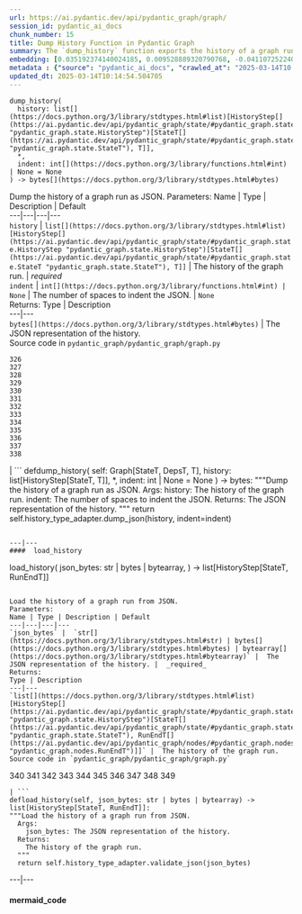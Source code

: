 ```yaml
---
url: https://ai.pydantic.dev/api/pydantic_graph/graph/
session_id: pydantic_ai_docs
chunk_number: 15
title: Dump History Function in Pydantic Graph
summary: The `dump_history` function exports the history of a graph run as JSON. It requires a `history` parameter, which is a list of `HistoryStep` objects. An optional `indent` parameter can be specified for formatting the output.
embedding: [0.035192374140024185, 0.009528889320790768, -0.04110725224018097, -0.033548083156347275, 0.038184069097042084, 0.01173840370029211, -0.05088164284825325, -0.0004471127176657319, -0.0088152214884758, 0.03649410605430603, 0.014730098657310009, -0.020302414894104004, 0.013405531644821167, -0.06627402454614639, 0.012309337966144085, 0.03165258467197418, -0.011852591298520565, 0.04247749224305153, 0.006074738223105669, 0.04624565690755844, 0.016477156430482864, -0.013405531644821167, 0.04282005503773689, 0.01605466566979885, 0.03535223752260208, -0.01686539128422737, -0.02066781185567379, 0.04001105949282646, 0.025143936276435852, -0.015746360644698143, -0.04882628098130226, -0.018064353615045547, -0.026856737211346626, 0.007416433189064264, 0.023819368332624435, -0.0021267293486744165, 0.005909167230129242, 0.011909684166312218, 0.006788406055420637, 0.011555705219507217, 0.02135293371975422, -0.07641381025314331, -0.0035854659508913755, 0.055175065994262695, -0.01590622216463089, 0.011315912939608097, -0.0089522460475564, 0.041723862290382385, -0.004992818459868431, 0.016191689297556877, -0.03208649531006813, 0.007713318802416325, -0.024047741666436195, -0.0469079427421093, -0.04932870343327522, -0.0042306212708354, -0.016579924151301384, -0.0054552750661969185, -0.027336321771144867, -0.02557784505188465, 0.017619024962186813, -0.020656393840909004, 0.0012681873049587011, 0.061478178948163986, -0.02598891779780388, 0.02576054446399212, 0.005249738693237305, 0.043779224157333374, 0.007079582195729017, -0.010939096100628376, 0.008312799967825413, 0.04393908381462097, -0.018989266827702522, -0.05668233335018158, 0.0023208470083773136, -0.05663665756583214, 0.024573002010583878, 0.055175065994262695, 0.0009484642068855464, -0.035671960562467575, 0.0023722308687865734, 0.030259504914283752, -0.038892026990652084, 0.002793294843286276, 0.013805185444653034, -0.04741036519408226, -0.01792732998728752, -0.03991970792412758, 0.022003797814249992, -0.037978533655405045, 0.002504973206669092, -0.021923867985606194, -0.06458406150341034, 0.01884082332253456, 0.05389617383480072, -0.027062274515628815, 0.005335378926247358, -0.01777888648211956, -0.03176677227020264, 0.0003461287706159055, 0.006400170736014843, -0.03665396571159363, -0.053302403539419174, 0.01085345633327961, 0.026674039661884308, 0.058646347373723984, 0.013291344977915287, 0.04035361856222153, -0.006200343836098909, 0.0013623913982883096, -0.055631812661886215, -0.011875428259372711, -0.018932173028588295, 0.018429750576615334, -0.017413487657904625, 0.024778537452220917, -0.03131002187728882, 0.005315396003425121, 0.010590827092528343, -0.010870584286749363, -0.06613700091838837, -0.07088717073202133, 0.00017083417333196849, -0.018555356189608574, 0.005503804422914982, -0.0019540218636393547, -0.05302835628390312, -0.0018983556656166911, -0.029346009716391563, 0.03414185717701912, 0.009020757861435413, -0.019685806706547737, 0.0130058778449893, -0.07824080437421799, 0.017310719937086105, 0.0208961870521307, -0.034735627472400665, 0.016397226601839066, 0.0031686839647591114, 0.05695638060569763, 0.0352608859539032, -0.020610719919204712, -0.02598891779780388, 0.0019939872436225414, 0.007975948974490166, 0.034530092030763626, -0.03743043541908264, 0.038435280323028564, -0.0013616776559501886, -0.008426986634731293, 0.05412454903125763, 0.06604564934968948, 0.016317294910550117, -0.024938398972153664, 0.025509333238005638, 0.0021609854884445667, 0.024435976520180702, 0.025372309610247612, 0.007410724181681871, 0.014878541231155396, -0.031058812513947487, 0.03555777296423912, -0.023237016052007675, -0.04441867023706436, -0.022825943306088448, 0.04759306088089943, -0.0506075955927372, -0.004259168170392513, -0.03441590443253517, -0.030305178835988045, -0.017310719937086105, -0.060747381299734116, 0.01173840370029211, 0.041952233761548996, 0.0078046685084700584, 0.008124391548335552, -0.06942558288574219, -0.012617642059922218, -0.01611175946891308, -0.033319711685180664, -0.02598891779780388, -0.012138057500123978, -0.05407887324690819, -0.022757431492209435, -0.08253422379493713, -0.028752239421010017, 0.012195151299238205, 0.07399304956197739, 0.016888229176402092, 0.07093284279108047, -0.015369544737040997, 0.009094979614019394, 0.010836328379809856, -0.03067057766020298, -0.008341346867382526, -0.012960202991962433, 0.06449270993471146, 0.005018510390073061, -0.006948267575353384, 0.054261572659015656, -0.01704809069633484, 0.05229755863547325, 0.004436157643795013, -0.013519718311727047, 0.010191172361373901, -0.023031478747725487, -0.016979578882455826, -0.012434943579137325, 0.01717369630932808, -0.06348786503076553, -0.001293165609240532, 0.016248783096671104, -0.009922834113240242, -0.001767040928825736, 0.020382344722747803, -0.011264529079198837, -0.045880261808633804, 0.00971158780157566, 0.005869201850146055, 0.028957774862647057, 0.01744774542748928, 0.039805520325899124, -0.00420492934063077, -0.00679411506280303, 0.003591175191104412, -0.010567989200353622, 0.014764354564249516, -0.04419029504060745, 0.011647054925560951, 0.055905863642692566, 0.023865044116973877, -0.01904636062681675, -0.02808995544910431, -0.008352764882147312, -0.014889960177242756, 0.0016428626840934157, -0.01995985396206379, -0.015164008364081383, 0.0416325107216835, 0.005880620796233416, -0.004316261503845453, 0.028866425156593323, 0.007296537049114704, 0.004153545014560223, -0.0022908728569746017, 0.03062490187585354, -0.00019054923905059695, -0.06832938641309738, 0.006131831556558609, 0.02877507545053959, 0.0034941164776682854, 0.010059857740998268, -0.00012310766032896936, -0.047730088233947754, -0.02312282845377922, -0.029117636382579803, -0.012503455393016338, -0.0308532752096653, -0.02284878119826317, 0.0060519007965922356, 0.06440135836601257, -0.016214527189731598, -0.005372489336878061, 0.024207603186368942, -0.025463659316301346, -0.011589961126446724, 0.03046504035592079, -0.024298952892422676, -0.040102407336235046, -0.017607606947422028, 0.012058126740157604, 0.0021709767170250416, 0.028980612754821777, 0.02745050936937332, -0.007736156228929758, 0.03181244432926178, 0.0016385806957259774, 0.026856737211346626, 0.018783729523420334, -0.034735627472400665, 0.01765328086912632, 0.03338822349905968, 0.0078046685084700584, 0.03304566442966461, 0.0019497397588565946, 0.007821796461939812, -0.012355012819170952, 0.014752935618162155, 0.03644843026995659, 0.0009206311660818756, 0.02241487056016922, 0.011841172352433205, 0.020827673375606537, -0.015666430816054344, -0.012697573751211166, 0.0025192464236170053, 0.012834597378969193, 0.05526641756296158, 0.01323425117880106, -0.016774041578173637, -0.011607089079916477, -0.03832109272480011, 0.010921968147158623, 0.017664698883891106, -0.01109324861317873, 0.05279998108744621, -0.030807601287961006, -0.048415206372737885, 0.05654530972242355, 0.0015243939124047756, -0.02715362422168255, -0.00047601625556126237, -0.002603459171950817, 0.032177843153476715, 0.003979410510510206, 0.03505535051226616, 0.028432516381144524, -0.021444283425807953, -0.007125257048755884, -0.02349964529275894, -0.02534947171807289, -0.06070170924067497, 0.03955431282520294, 0.051703788340091705, -0.03699652478098869, -0.026628363877534866, -0.01671694964170456, 0.0016457174206152558, -0.007399305235594511, 0.044030435383319855, -0.024527326226234436, 0.006822661962360144, -0.009665913879871368, 0.04389340803027153, 0.05106434226036072, -0.02439030259847641, -0.03571763262152672, -0.009957090020179749, 0.023636668920516968, 0.013907953165471554, -0.05225188285112381, 0.0028304054867476225, -0.028912100940942764, -0.08029616624116898, -0.021615562960505486, 0.048186834901571274, 0.002395068295300007, 0.041929397732019424, -0.016602762043476105, -0.03535223752260208, 0.02274601347744465, 0.02349964529275894, 0.04345950111746788, 0.016454318538308144, -0.01653425022959709, -0.02071348764002323, -0.03669964149594307, -0.0169224850833416, 0.013188576325774193, 0.00853546429425478, 0.005095586180686951, -0.0033884935546666384, -0.023750856518745422, -0.031081650406122208, -0.031241511926054955, 0.0013766647316515446, -0.03907472640275955, 0.007810377981513739, 0.030533552169799805, -0.02274601347744465, 0.019662968814373016, 0.025052586570382118, 0.014604493044316769, -0.008592557162046432, -0.040056731551885605, -0.026057429611682892, -0.002573485253378749, 0.012640479952096939, 0.017162278294563293, 0.05229755863547325, 0.012457780539989471, 0.00035736901918426156, 0.01301729679107666, 0.005309686530381441, -0.03500967472791672, 0.005720759276300669, 0.0297114085406065, -0.01531245093792677, 0.011669891886413097, 0.019674386829137802, 0.04247749224305153, -0.029688570648431778, -0.0068169524893164635, 0.001942603150382638, 0.015301032923161983, 0.014604493044316769, 0.023750856518745422, -0.024047741666436195, 0.036334242671728134, 0.012480618432164192, -0.024755699560046196, 0.0034798430278897285, 0.011966777965426445, -0.008569720201194286, 0.010693594813346863, 0.016442900523543358, 0.061432503163814545, 0.00662283506244421, 0.015495150350034237, -0.025189610198140144, 0.01383944135159254, 0.005463839042931795, -0.005852073896676302, -0.06568025052547455, 0.0025535025633871555, -0.051247041672468185, 0.008672487922012806, 0.0269937627017498, 0.010231138207018375, 0.04430448263883591, -0.031972307711839676, -0.041198600083589554, -0.01615743339061737, -0.043322477489709854, -0.03765881061553955, 0.06883180886507034, 0.032132167369127274, -0.05581451207399368, 0.04065050557255745, -0.04695361480116844, -0.0009805791778489947, 0.010231138207018375, 0.018909335136413574, 0.04343666136264801, 0.031469885259866714, -0.026057429611682892, -0.015004146844148636, 0.013873697258532047, 0.005092731676995754, -0.03386780619621277, -0.017287883907556534, -0.007553457282483578, 0.055905863642692566, 0.02276884950697422, -0.02391071803867817, -0.050972990691661835, 0.023042898625135422, -0.03437022864818573, 0.044784065335989, -0.011481483466923237, 0.0767335370182991, -0.04229479283094406, -0.028638051822781563, -0.021444283425807953, -0.02228926494717598, -0.012914528138935566, 0.04302559047937393, -0.03258891403675079, 0.025714870542287827, -0.06764426827430725, -0.01615743339061737, 0.024344628676772118, 0.0015814873622730374, 0.025212448090314865, 0.029208986088633537, -0.014810029417276382, 0.032657425850629807, 0.02717646025121212, -0.008084425702691078, 0.020553626120090485, 0.014570237137377262, -0.009163491427898407, 0.0011404408141970634, 0.004815828520804644, 0.014912797138094902, -0.0322691909968853, -0.008090135641396046, 0.03236054256558418, 0.03998821973800659, 0.006708475295454264, -0.04437299445271492, -0.009762972593307495, -0.00691972067579627, -0.04220344498753548, 0.010705013759434223, 0.007130966521799564, -0.014010721817612648, -0.027359159663319588, -0.0046017286367714405, 0.004070759750902653, -0.012857435271143913, 0.03902905061841011, 0.008090135641396046, -0.010037020780146122, -0.0063773333095014095, 0.05823527276515961, -0.061204131692647934, -0.033822134137153625, 0.04186088591814041, -0.04220344498753548, -0.037042200565338135, -0.033776458352804184, 0.027815906330943108, 0.04199790954589844, 0.0013445497024804354, -0.09166917204856873, 0.004795846063643694, -0.03569479659199715, 0.02624012902379036, -0.001354541047476232, 0.008683906868100166, 5.343585871742107e-05, 0.0171965342015028, -0.0006565741496160626, 0.00947179552167654, 0.00661712558940053, -0.015026983805000782, -0.016043247655034065, 0.02094186097383499, -0.008957955054938793, -0.021592725068330765, -0.021410027518868446, 0.025829056277871132, -0.014878541231155396, 0.000971301575191319, 0.03199514374136925, 0.021558469161391258, -0.085320383310318, 0.028957774862647057, -0.013965046964585781, 0.026833901181817055, 0.009351899847388268, -0.02023390308022499, 0.03665396571159363, -0.008997920900583267, -0.03674531728029251, -0.008444114588201046, 0.004987108986824751, 0.005840655416250229, -0.0002670900721568614, 0.019080616533756256, -0.0022894456051290035, 0.0020967551972717047, 0.019617294892668724, 0.00108620198443532, 0.012788922525942326, 0.03206365555524826, -0.02466435171663761, -0.009614529088139534, -0.0013474043225869536, 0.0035112444311380386, 0.0020539353135973215, 0.02185535617172718, -0.06490378081798553, -0.02307715453207493, -0.008404149673879147, 0.006291693076491356, -0.003471279051154852, 0.009488923475146294, 0.00019161973614245653, 0.004755880683660507, -0.02170691266655922, 0.03441590443253517, 0.029391685500741005, -0.021969541907310486, 0.03619721904397011, 0.046062957495450974, 0.026422828435897827, -0.02484704926609993, 0.009329061955213547, 0.05613423511385918, -0.028432516381144524, 0.028660889714956284, -0.03370794653892517, 0.009546017274260521, -0.03373078256845474, -0.024710025638341904, -0.03606019541621208, -0.025463659316301346, -0.007005360908806324, -0.07102419435977936, -0.0055694617331027985, 0.0015101205790415406, 0.014867122285068035, -0.03110448643565178, -0.0002972425427287817, -0.01681971736252308, -0.0006287411088123918, -0.001146863796748221, -0.05914876610040665, -0.04069617763161659, 0.02765604481101036, 0.004681659396737814, -0.006217471789568663, -0.006217471789568663, 0.011310203932225704, 0.029186148196458817, -0.015974733978509903, -0.05951416492462158, 0.034278880804777145, 0.014090652577579021, -0.018475426360964775, -0.00208961870521307, 0.038480956107378006, -0.014935635030269623, -0.0026791079435497522, 0.000202324750716798, 0.003031659871339798, -0.01623736508190632, 0.017870236188173294, -0.025714870542287827, 0.007119547575712204, -0.02580621838569641, -0.013690998777747154, -0.012229407206177711, 0.00864965096116066, -0.020976116880774498, 0.01940033957362175, 0.044989604502916336, -0.057276103645563126, 0.011943940073251724, 0.01653425022959709, 0.023590994998812675, 0.005058475770056248, 0.003545500570908189, -0.009271969087421894, -0.01912629045546055, 0.03322836011648178, -0.018829405307769775, -0.006280274596065283, -0.04672524333000183, -0.02576054446399212, 0.034735627472400665, -0.0018070063088089228, -0.04062766581773758, 0.009768681600689888, 0.01805293560028076, 0.008615395054221153, -0.011898265220224857, 0.008455533534288406, 0.033593758940696716, 0.006034772843122482, 4.24632198701147e-05, 0.03418752923607826, 0.03329687565565109, 0.03222351893782616, -0.02697092480957508, 0.01496989093720913, -0.008438405580818653, 0.011806916445493698, 0.003399912267923355, -0.01276608556509018, 0.028455352410674095, 0.01572352461516857, -0.00019661540864035487, -0.017036672681570053, -0.024550164118409157, -0.0409245528280735, -0.03603735566139221, -4.4336597056826577e-05, -0.024732863530516624, 0.027770232409238815, -0.01174982264637947, -0.001016976311802864, 0.0017042381223291159, 0.027975767850875854, 0.011607089079916477, -0.008855187334120274, 0.02464151382446289, 0.03622005507349968, -0.0066456724889576435, 0.026537014171481133, 0.047273337841033936, -0.008512626402080059, 0.010693594813346863, -0.01950310729444027, 0.022551894187927246, 0.00022980094945523888, -0.007713318802416325, 0.06622835248708725, -0.05490101873874664, -0.004436157643795013, -0.03016815520823002, -0.010008473880589008, 0.05499236658215523, -0.006057610269635916, 7.435523730237037e-05, -0.0088152214884758, 0.029642896726727486, 0.0020767725072801113, -0.018601031973958015, -0.020724905654788017, -0.0030973171815276146, -0.003556919051334262, -0.01092767808586359, 0.0416325107216835, 0.002278026891872287, 0.028501028195023537, 0.032885801047086716, -0.04551486298441887, 0.021821100264787674, -0.02694808691740036, -0.0219581238925457, -0.005563752260059118, -0.02150137722492218, 0.025851894170045853, -0.011852591298520565, 0.005672229919582605, -4.833982529817149e-06, -0.021718330681324005, -0.01811002753674984, 0.04051348194479942, -0.041449811309576035, 0.006348786875605583, 0.0026277240831404924, 0.006074738223105669, 0.012526293285191059, 0.008284253068268299, -0.024687187746167183, -0.016420062631368637, 0.016682693734765053, 0.017561931163072586, -0.035192374140024185, -0.034073345363140106, 0.008655359968543053, -0.025692032650113106, -0.005009946413338184, 0.003565483260899782, -0.007627679035067558, -0.012492037378251553, -0.03946296125650406, 0.010214010253548622, 0.0030516425613313913, 0.017265046015381813, -0.044076107442379, -0.0018769457237794995, -0.007302246522158384, 0.01519826427102089, -0.025623520836234093, 0.0016285893507301807, -0.014501725323498249, 0.025874732062220573, 0.03199514374136925, -0.016979578882455826, -0.004453285597264767, -0.06814669072628021, -0.02241487056016922, 0.0253037977963686, 0.013999302871525288, 0.018806567415595055, -0.0009955662535503507, 0.006417298689484596, 0.007416433189064264, -0.03000829368829727, 0.04414461925625801, 0.019902760162949562, 0.018646705895662308, 0.008152938447892666, -0.025737706571817398, 0.044281646609306335, -0.03528372570872307, -0.009089269675314426, -0.0013110073050484061, 0.02624012902379036, -0.015894804149866104, -0.04208925738930702, -0.0007985940319485962, 0.03252040222287178, 0.006228890269994736, -0.034256044775247574, -0.021923867985606194, -0.016191689297556877, -0.005532350856810808, 0.0025363746099174023, 0.010921968147158623, -0.02256331406533718, 0.024732863530516624, -0.021592725068330765, 0.022814525291323662, -0.02489272505044937, -0.002592040691524744, 0.021204490214586258, 0.01508407760411501, 0.016340132802724838, 0.0011211717501282692, 0.039622824639081955, -0.041449811309576035, -0.02309999242424965, -0.0009349044994451106, -0.02788441814482212, -0.027336321771144867, -0.051658112555742264, 0.02993978187441826, 0.009563145227730274, -0.00914065446704626, 0.003091607941314578, 0.03067057766020298, -0.07746433466672897, -0.024207603186368942, 0.04905465245246887, -0.0027105093467980623, 0.0030202411580830812, 0.023168504238128662, -0.0226660817861557, 0.007821796461939812, 0.0017256481805816293, -0.05019652098417282, -0.024984074756503105, -0.02783874422311783, 0.016214527189731598, 0.005029928870499134, 0.025897568091750145, -0.005489530973136425, 0.016876811161637306, -0.009620239026844501, 0.010019892826676369, -0.020656393840909004, -0.01600898988544941, -0.012480618432164192, 0.005880620796233416, 0.011875428259372711, 0.04409894719719887, -0.0036454140208661556, 0.0013152892934158444, 0.028409678488969803, 0.018372658640146255, 0.03137853369116783, 0.022277846932411194, -0.0140678146854043, -0.03692801296710968, -0.013987883925437927, -0.05599721148610115, 0.039805520325899124, 0.002779021393507719, 0.03089895099401474, 0.03857230395078659, -0.047730088233947754, 0.015106914564967155, -0.024687187746167183, 0.002369376365095377, -0.0012774649076163769, 0.0212501659989357, -0.015072658658027649, -0.023613832890987396, 0.024710025638341904, -0.02102179266512394, 0.04923735186457634, -0.014615911990404129, 0.021078884601593018, 0.004630275070667267, 0.0027875856030732393, 0.03717922419309616, 0.007884599268436432, -0.011367296800017357, -0.023031478747725487, 0.000780752336140722, -0.00030259505729191005, 0.022003797814249992, 0.0067712776362895966, -0.011681310832500458, -0.0467480793595314, 0.0029802757780998945, -0.012731829658150673, -0.01555224321782589, -0.009386155754327774, 0.023750856518745422, -0.024230441078543663, -0.013645323924720287, 0.009723006747663021, -0.012092383578419685, -0.017584769055247307, 0.0031001719180494547, -0.005640828516334295, 0.0053211054764688015, -0.02254047617316246, -0.0016171707538887858, -0.017413487657904625, 0.023865044116973877, 0.017082346603274345, 0.024321790784597397, 0.02033667080104351, -0.0056836484000086784, -0.016100339591503143, 0.018018677830696106, 0.013188576325774193, -0.0134968813508749, 0.015255358070135117, -0.025463659316301346, 0.04019375890493393, 0.030328016728162766, -0.016454318538308144, -0.0030801892280578613, -0.017961585894227028, 0.020428020507097244, -0.002960293088108301, 0.03039652854204178, -0.04855223000049591, -0.005184081383049488, 0.021033210679888725, 0.01020830124616623, -0.0003377431712578982, -0.04396192356944084, 0.022140823304653168, 0.009049304760992527, -0.01543805655092001, -0.017310719937086105, 0.007793249562382698, 0.04672524333000183, 0.030099643394351006, 0.014821448363363743, 0.00021766861027572304, -0.007342211902141571, -0.0051869358867406845, 0.006183215882629156, 0.017561931163072586, -0.004707351326942444, 0.003825258230790496, -0.028204141184687614, 0.04199790954589844, 0.01611175946891308, 0.038937702775001526, -0.025509333238005638, 0.03144704923033714, -0.005540914833545685, 0.02343113347887993, 0.004207783844321966, 0.044989604502916336, -0.038229744881391525, 0.016351550817489624, -0.05686503276228905, 0.07458682358264923, 0.010214010253548622, 0.015015565790235996, 0.003839531447738409, -0.017710374668240547, -0.020679231733083725, 0.019697224721312523, -0.01613459549844265, 0.017664698883891106, -0.01346262451261282, -0.03875500336289406, -0.02031383290886879, 0.01590622216463089, 0.029642896726727486, -0.00876383762806654, -0.019446013495326042, -0.01116747036576271, -0.016899647191166878, 0.0019012104021385312, 0.00459601916372776, -0.008843768388032913, 0.02555500902235508, 0.05065326765179634, -0.014239095151424408, 0.010824909433722496, -0.010413836687803268, 0.002192386658862233, -0.029551547020673752, 0.037270575761795044, 0.005892039276659489, -0.028866425156593323, 0.009665913879871368, 0.002910336246713996, 0.020393764600157738, 0.004852939397096634, -0.03039652854204178, 0.014239095151424408, -0.018018677830696106, 0.04638268053531647, 0.032885801047086716, 0.0037881473544985056, 0.02669687569141388, 0.056088559329509735, 0.02436746470630169, 0.02388788014650345, 0.006531485356390476, 0.046588219702243805, -0.009334771893918514, 0.02651417814195156, 0.029323173686861992, 0.0311273243278265, 0.022197915241122246, 0.00919203832745552, 0.03416469320654869, 0.0064230081625282764, -0.038024209439754486, 0.008843768388032913, 0.030761927366256714, 0.05302835628390312, 0.017824560403823853, 0.03208649531006813, 0.0060404823161661625, -0.00459030969068408, 0.0050527662970125675, -0.007896018214523792, -0.009112107567489147, 0.02320276014506817, 0.04236330837011337, 0.03530656173825264, 0.004150690510869026, -0.051018666476011276, -0.0026876721531152725, 0.058006901293992996, -0.014615911990404129, 0.025280959904193878, 0.01301729679107666, 0.024253278970718384, 0.00017868450959213078, 0.004541780333966017, 0.0009220584761351347, 0.010670757852494717, -0.06321381777524948, -0.0024807085283100605, -0.009585983119904995, 0.0039394451305270195, -0.0021410027984529734, -0.041221439838409424, -0.0267197135835886, 0.010253975167870522, 0.021592725068330765, -0.010493767447769642, -0.05152108892798424, 0.021284421905875206, -0.026377152651548386, 0.02276884950697422, 0.008061588741838932, -0.009979926981031895, 0.010893421247601509, 0.008164356462657452, -0.02411625348031521, -0.03320552408695221, 1.0019223736890126e-05, 0.013576812110841274, 0.0425003319978714, -0.0269937627017498, -0.025258122012019157, -0.0030059677083045244, -0.026331478729844093, -0.009197747334837914, -0.010813490487635136, 0.004567472264170647, 0.01162421703338623, 0.027747394517064095, 0.032155007123947144, 0.06198060140013695, 0.03482697531580925, -0.002544938586652279, 0.018406914547085762, 0.008855187334120274, -0.009854321368038654, -0.021010372787714005, 0.020964698866009712, -0.0028204142581671476, 0.024573002010583878, -0.001662845374085009, 7.127755088731647e-05, 0.03363943472504616, 0.010493767447769642, -0.006965395528823137, 0.006714184302836657, -0.02191244810819626, 0.0002624512417241931, -0.021547051146626472, -0.03608303144574165, 0.02674255147576332, 0.004521797876805067, 0.015266776084899902, 0.0032942895777523518, 0.026582689955830574, 0.006537194829434156, 0.006828371435403824, -0.018646705895662308, 0.012800341472029686, -0.03400483354926109, -0.015129752457141876, -0.010259685106575489, 0.003468424314633012, -0.02349964529275894, -0.005181226413697004, 0.005386762786656618, 0.022757431492209435, -0.03642559424042702, -0.0042448947206139565, 0.0037053620908409357, -0.04905465245246887, -0.006137541029602289, 0.014204839244484901, -0.0056265550665557384, -0.026103105396032333, -0.026582689955830574, -0.025966079905629158, -0.009557436220347881, 0.024527326226234436, -0.014250514097511768, -0.011127504520118237, -0.0039194622077047825, -0.0018626723904162645, -0.0068740458227694035, 0.009089269675314426, -0.028752239421010017, 0.004159254487603903, -0.008210031315684319, 0.008124391548335552, 0.003297144081443548, -0.023865044116973877, -0.008272834122180939, 0.04896330460906029, 0.010076985694468021, 0.03882351517677307, -0.017390651628375053, 0.008152938447892666, 0.043139778077602386, 0.023339783772826195, -0.0009941388852894306, -0.008204322308301926, -0.012914528138935566, 0.014079233631491661, -0.02786158211529255, 0.014638748951256275, 0.006577160209417343, -0.003502680454403162, 0.019491689279675484, -0.003659687237814069, 0.008626813068985939, 0.003725344780832529, 0.014992727898061275, -0.01995985396206379, -0.007519201375544071, 0.002253762213513255, -0.020702067762613297, 0.027975767850875854, -0.00924342218786478, 0.0012874562526121736, -0.03153839707374573, -0.03261175379157066, 0.017482001334428787, -0.039348773658275604, -0.014467468485236168, 0.013850860297679901, -0.02509826049208641, -0.008820931427180767, -0.013736673630774021, -0.014227676205337048, 0.005635119043290615, -0.010271103121340275, 0.016328712925314903, 0.01975431852042675, 0.05791554972529411, 0.003191521391272545, -0.00638875225558877, 0.01394220907241106, -0.006046191789209843, -0.01173840370029211, -0.020930442959070206, 0.03626573085784912, 0.003813839517533779, -0.02312282845377922, -0.012663316912949085, -0.0030259503982961178, 0.00911781657487154, -0.0018598176538944244, 0.02343113347887993, -0.010807781480252743, 0.015152589417994022, 0.017961585894227028, 1.844384678406641e-05, 0.011898265220224857, 0.0267197135835886, 0.029642896726727486, 0.000145320562296547, -0.024093417450785637, 0.009517470374703407, 0.012514874339103699, 0.009905706159770489, -0.005480966996401548, 0.011350168846547604, 0.019411757588386536, 0.01062508299946785, -0.0565909817814827, 0.01977715641260147, 0.0059833889827132225, -0.026651201769709587, 0.004250604193657637, 0.008997920900583267, 0.01919480226933956, -0.025646356865763664, 0.029779920354485512, 0.01651141233742237, 0.0020696360152214766, -0.008369892835617065, -0.02763320878148079, 0.033319711685180664, -0.005095586180686951, 0.0052640121430158615, -0.005680793896317482, -0.008798093535006046, 0.011692729778587818, 0.027930093929171562, 0.023773694410920143, -0.033319711685180664, -0.02489272505044937, 0.002489272505044937, -0.018018677830696106, -0.00959740113466978, 0.020519370213150978, 0.018760893493890762, 0.03181244432926178, -0.023842206224799156, -0.014239095151424408, 0.03459860384464264, -9.010053327074274e-05, 0.01592906005680561, -0.018144283443689346, 0.018498262390494347, 0.000558088009711355, 0.013142901472747326, 0.021649818867444992, 0.007656225468963385, 0.010807781480252743, -0.00620605330914259, 0.034507252275943756, 0.01937750168144703, 0.009283388033509254, -0.007753284182399511, -0.0011746968375518918, 0.028021443635225296, 0.028980612754821777, 0.017973003908991814, -0.0171965342015028, -0.007524910848587751, 0.033776458352804184, -0.030076805502176285, 0.00028279077378101647, 0.014673004858195782, -0.0233740396797657, 0.029665732756257057, 0.018475426360964775, 0.03466711565852165, -0.03644843026995659, -0.013907953165471554, 0.009717297740280628, 0.02692524902522564, 0.029802758246660233, -0.002870370866730809, -0.029208986088633537, -0.005706485826522112, -0.02023390308022499, -0.0033770748414099216, 0.021489957347512245, -0.0006744158454239368, 0.047044966369867325, 0.02220933511853218, 0.012377849780023098, -0.0021966686472296715, -0.018292726948857307, -0.02289445511996746, 0.0091292355209589, -0.010088404640555382, 0.009951380081474781, -0.027039436623454094, 0.001956876367330551, -0.01092767808586359, -0.027815906330943108, -0.02046227641403675, -0.04535499960184097, -0.019891342148184776, -0.024230441078543663, 0.009780100546777248, 0.016933903098106384, 0.005669374950230122, 0.009374736808240414, 0.00964878499507904, -0.009226294234395027, 0.030099643394351006, -0.019137708470225334, -0.011898265220224857, -0.0208961870521307, -0.01358823012560606, 0.007399305235594511, 0.008415567688643932, -0.019229058176279068, -0.02507542259991169, 0.01276608556509018, 0.0036825246643275023, -0.012286501005291939, -0.00847266148775816, 0.009757262654602528, -0.022597569972276688, 0.024984074756503105, -0.024732863530516624, -0.009574564173817635, 0.005660810973495245, 0.02411625348031521, 0.013770929537713528, 0.0004988536238670349, -0.014022139832377434, 0.005786416586488485, -0.005118423607200384, 0.00872387271374464, -0.004550344310700893, 0.00914065446704626, 0.01821279712021351, -0.05234323441982269, 0.013177158311009407, 0.004347662907093763, -0.006308821029961109, -0.01361106801778078, -0.0015843419823795557, 0.029551547020673752, -0.0017998695839196444, 0.0027990040834993124, 0.0003975128347519785, 0.0382525809109211, -0.017013834789395332, 0.02509826049208641, 0.008095844648778439, 0.03199514374136925, 0.004316261503845453, -0.003354237647727132, 0.05111001804471016, 0.011601380072534084, 0.011955359019339085, 0.008872315287590027, -0.0008207177161239088, -0.05188648775219917, -0.01044809352606535, -0.004290569573640823, 0.022426290437579155, -0.005752160679548979, 0.005343942902982235, 0.005132697056978941, 0.011241691187024117, 0.0008556874236091971, 0.01952594518661499, -0.01108182966709137, 0.00686262734234333, -0.0032314867712557316, 0.029346009716391563, 0.014284770004451275, 0.00853546429425478, -0.017584769055247307, -0.00467880442738533, 0.040559154003858566, -0.01277750451117754, -0.0056579564698040485, -0.013542555272579193, 0.02765604481101036, -0.026354316622018814, -0.02486988715827465, -0.024435976520180702, 0.013028714805841446, -0.0031087358947843313, 0.04487541690468788, 0.011886847205460072, -0.011532868258655071, -0.02343113347887993, -0.00226660817861557, 0.007998785935342312, -0.01850968226790428, 0.017698954790830612, 0.011664182879030704, 0.04090171679854393, 0.007256571669131517, -0.012183732353150845, 0.01567784883081913, 0.04090171679854393, -0.03770448639988899, -0.01940033957362175, -0.0029802757780998945, -0.0028289782349020243, 0.019320407882332802, -0.0314013734459877, -0.014924216084182262, 0.026331478729844093, 0.0036967978812754154, 0.011001898907124996, -0.001558649935759604, 0.004967126064002514, -0.03302282467484474, 0.0024507343769073486, -0.012537711299955845, 0.014889960177242756, -0.02322559803724289, -0.0395086370408535, 0.015871966257691383, 0.05142974108457565, -0.006046191789209843, 0.006599997635930777, -0.003297144081443548, 0.00679411506280303, 0.006011935416609049, -0.03930310159921646, -0.02343113347887993, 0.05389617383480072, -0.0019226204603910446, 0.02226642705500126, 0.01904636062681675, -0.018418332561850548, 0.012297919020056725, 0.004890050273388624, -0.006337367929518223, -0.07559166848659515, 0.007884599268436432, 0.05668233335018158, 0.03249756619334221, -0.0020039784722030163, -0.017185114324092865, 0.01671694964170456, 0.0352608859539032, 0.003562628524377942, -0.028044279664754868, 2.5625125999795273e-05, -0.0077475751750171185, 0.01773321069777012, 0.006908302195370197, -0.045446351170539856, 0.019662968814373016, -0.005184081383049488, -0.017744630575180054, -0.009945671074092388, -0.007330793421715498, -0.007490654941648245, 0.022574732080101967, 0.006166087929159403, -0.016123177483677864, 0.015529406256973743, -0.03603735566139221, 0.0012260809307917953, -0.04567472264170647, -0.037498947232961655, -0.0032257772982120514, 0.024435976520180702, 0.019548781216144562, 0.019845668226480484, 0.011373006738722324, 0.0003550496185198426, 0.025417983531951904, 0.035443585366010666, 0.0034455868881195784, 0.022677499800920486, -0.023305527865886688, 0.01998269185423851, 0.0014366128016263247, 0.008415567688643932, 0.01578061655163765, -0.01168701983988285, 0.009249131195247173, -0.03302282467484474, -0.03944012522697449, -0.0060975756496191025, 0.007393595762550831, -0.03441590443253517, 0.0031972306314855814, -0.005697921849787235, -0.006594288162887096, -0.009511761367321014, -0.000735791283659637, -0.04878060519695282, 0.015620755963027477, -0.011943940073251724, -0.03185812011361122, 0.019331827759742737, -0.005332523956894875, 0.03500967472791672, -0.005686503369361162, 0.022551894187927246, 0.03158407285809517, 0.03816123306751251, -0.017995841801166534, 0.008741000667214394, 0.010425255633890629, 0.0005634405533783138, -0.010539442300796509, -0.048415206372737885, -0.002489272505044937, 0.001999696483835578, 0.0038794968277215958, -0.021033210679888725, 0.005272576119750738, -0.0006833366933278739, -0.005892039276659489, 0.018852243199944496, -0.015860548242926598, 0.003591175191104412, 0.008512626402080059, 0.014730098657310009, 0.005994807463139296, -0.01879514940083027, 0.013759510591626167, 0.0168425552546978, -0.02102179266512394, -0.013896535150706768, 0.0006790547049604356, -0.02246054634451866, -0.036836665123701096, 0.006639963015913963, 0.01055086124688387, -0.010733559727668762, -0.00022748153423890471, 0.026788225397467613, -0.025943243876099586, -0.030739089474081993, 0.022723175585269928, -0.0335252471268177, 0.021467119455337524, -0.032383378595113754, 0.006354495882987976, -0.024435976520180702, 0.007964530028402805, -0.03290863707661629, 0.01277750451117754, -0.04969409853219986, 0.030145317316055298, 0.0052640121430158615, -0.022277846932411194, 0.008073007687926292, -0.019937017932534218, 0.01323425117880106, -0.022471964359283447, 0.006868336815387011, -0.004610292613506317, 0.014056396670639515, -0.03261175379157066, 0.016168851405382156, -0.021547051146626472, -0.014478887431323528, -0.005272576119750738, -0.003439877647906542, -0.019685806706547737, -0.020039785653352737, -0.02722213603556156, -0.004082178231328726, -0.015186845324933529, 0.01061366405338049, -0.0030544970650225878, -0.026057429611682892]
metadata : {"source": "pydantic_ai_docs", "crawled_at": "2025-03-14T10:14:54.504705", "url_path": "/api/pydantic_graph/graph/", "chunk_size": 3895}
updated_dt: 2025-03-14T10:14:54.504705
---
```

```
dump_history(
  history: list[](https://docs.python.org/3/library/stdtypes.html#list)[HistoryStep[](https://ai.pydantic.dev/api/pydantic_graph/state/#pydantic_graph.state.HistoryStep "pydantic_graph.state.HistoryStep")[StateT[](https://ai.pydantic.dev/api/pydantic_graph/state/#pydantic_graph.state.StateT "pydantic_graph.state.StateT"), T]],
  *,
  indent: int[](https://docs.python.org/3/library/functions.html#int) | None = None
) -> bytes[](https://docs.python.org/3/library/stdtypes.html#bytes)

```

Dump the history of a graph run as JSON.
Parameters:
Name | Type | Description | Default  
---|---|---|---  
`history` |  `list[](https://docs.python.org/3/library/stdtypes.html#list)[HistoryStep[](https://ai.pydantic.dev/api/pydantic_graph/state/#pydantic_graph.state.HistoryStep "pydantic_graph.state.HistoryStep")[StateT[](https://ai.pydantic.dev/api/pydantic_graph/state/#pydantic_graph.state.StateT "pydantic_graph.state.StateT"), T]]` |  The history of the graph run. |  _required_  
`indent` |  `int[](https://docs.python.org/3/library/functions.html#int) | None` |  The number of spaces to indent the JSON. |  `None`  
Returns:
Type | Description  
---|---  
`bytes[](https://docs.python.org/3/library/stdtypes.html#bytes)` |  The JSON representation of the history.  
Source code in `pydantic_graph/pydantic_graph/graph.py`
```
326
327
328
329
330
331
332
333
334
335
336
337
338
```
| ```
defdump_history(
  self: Graph[StateT, DepsT, T], history: list[HistoryStep[StateT, T]], *, indent: int | None = None
) -> bytes:
"""Dump the history of a graph run as JSON.
  Args:
    history: The history of the graph run.
    indent: The number of spaces to indent the JSON.
  Returns:
    The JSON representation of the history.
  """
  return self.history_type_adapter.dump_json(history, indent=indent)

```
  
---|---  
####  load_history
```
load_history(
  json_bytes: str[](https://docs.python.org/3/library/stdtypes.html#str) | bytes[](https://docs.python.org/3/library/stdtypes.html#bytes) | bytearray[](https://docs.python.org/3/library/stdtypes.html#bytearray),
) -> list[](https://docs.python.org/3/library/stdtypes.html#list)[HistoryStep[](https://ai.pydantic.dev/api/pydantic_graph/state/#pydantic_graph.state.HistoryStep "pydantic_graph.state.HistoryStep")[StateT[](https://ai.pydantic.dev/api/pydantic_graph/state/#pydantic_graph.state.StateT "pydantic_graph.state.StateT"), RunEndT[](https://ai.pydantic.dev/api/pydantic_graph/nodes/#pydantic_graph.nodes.RunEndT "pydantic_graph.nodes.RunEndT")]]

```

Load the history of a graph run from JSON.
Parameters:
Name | Type | Description | Default  
---|---|---|---  
`json_bytes` |  `str[](https://docs.python.org/3/library/stdtypes.html#str) | bytes[](https://docs.python.org/3/library/stdtypes.html#bytes) | bytearray[](https://docs.python.org/3/library/stdtypes.html#bytearray)` |  The JSON representation of the history. |  _required_  
Returns:
Type | Description  
---|---  
`list[](https://docs.python.org/3/library/stdtypes.html#list)[HistoryStep[](https://ai.pydantic.dev/api/pydantic_graph/state/#pydantic_graph.state.HistoryStep "pydantic_graph.state.HistoryStep")[StateT[](https://ai.pydantic.dev/api/pydantic_graph/state/#pydantic_graph.state.StateT "pydantic_graph.state.StateT"), RunEndT[](https://ai.pydantic.dev/api/pydantic_graph/nodes/#pydantic_graph.nodes.RunEndT "pydantic_graph.nodes.RunEndT")]]` |  The history of the graph run.  
Source code in `pydantic_graph/pydantic_graph/graph.py`
```
340
341
342
343
344
345
346
347
348
349
```
| ```
defload_history(self, json_bytes: str | bytes | bytearray) -> list[HistoryStep[StateT, RunEndT]]:
"""Load the history of a graph run from JSON.
  Args:
    json_bytes: The JSON representation of the history.
  Returns:
    The history of the graph run.
  """
  return self.history_type_adapter.validate_json(json_bytes)

```
  
---|---  
####  mermaid_code